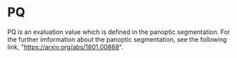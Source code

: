 # PQ 
PQ is an evaluation value which is defined in the panoptic segmentation.
For the further imformation about the panoptic segmentation, 
see the following link, "https://arxiv.org/abs/1801.00868".
